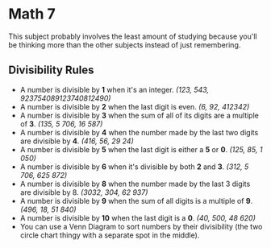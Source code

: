 # Math 7

This subject probably involves the least amount of studying because you'll be thinking more than the other subjects instead of just remembering.

## Divisibility Rules

* A number is divisible by **1** when it's an integer. *(123, 543, 923754089123740812490)*
* A number is divisible by **2** when the last digit is even. *(6, 92, 412342)*
* A number is divisible by **3** when the sum of all of its digits are a multiple of **3**. *(135, 5 706, 16 587)*
* A number is divisible by **4** when the number made by the last two digits are divisible by **4**. *(416, 56, 29 24)*
* A number is divisible by **5** when the last digit is either a **5** or **0**. *(125, 85, 1 050)*
* A number is divisible by **6** when it's divisible by both **2** and **3**. *(312, 5 706, 625 872)*
* A number is divisible by **8** when the number made by the last 3 digits are divisible by 8. *(3032, 304, 62 937)*
* A number is divisible by **9** when the sum of all digits is a multiple of **9**. *(496, 18, 51 840)*
* A number is divisible by **10** when the last digit is a **0**. *(40, 500, 48 620)*
* You can use a Venn Diagram to sort numbers by their divisibility (the two circle chart thingy with a separate spot in the middle).
